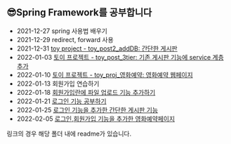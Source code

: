 ## 😎Spring Framework를 공부합니다
- 2021-12-27 spring 사용법 배우기
- 2021-12-29 redirect, forward 사용
- 2021-12-31 [toy project - toy_post2_addDB: 간단한 게시판]
- 2022-01-03 [토이 프로젝트 - toy_post_3tier: 기존 게시판 기능에 service 계층 추가]
- 2022-01-10 [토이 프로젝트 - toy_proj_영화예약: 영화예약 웹페이지]
- 2022-01-13 회원가입 연습하기
- 2022-01-18 [회원가입란에 파일 업로드 기능 추가하기]
- 2022-01-21 [로그인 기능 공부하기]
- 2022-01-25 [로그인 기능을 추가한 간단한 게시판 기능]
- 2022-02-05 [로그인,회원가입 기능을 추가한 영화예약페이지]

링크의 경우 해당 폴더 내에 readme가 있습니다.

[toy project - toy_post2_addDB: 간단한 게시판]:https://github.com/pengnim/studySpring/tree/main/toy_post2_addDB
[토이 프로젝트 - toy_post_3tier: 기존 게시판 기능에 service 계층 추가]:https://github.com/pengnim/studySpring/tree/main/toy_post_3tier
[토이 프로젝트 - toy_proj_영화예약: 영화예약 웹페이지]:https://github.com/pengnim/studySpring/tree/main/toy_proj_%EC%98%81%ED%99%94%EC%98%88%EC%95%BD
[회원가입란에 파일 업로드 기능 추가하기]:https://github.com/pengnim/studySpring/tree/main/%ED%9A%8C%EC%9B%90%EA%B4%80%EB%A6%AC(%EC%9D%B4%EB%AF%B8%EC%A7%80%EC%97%85%EB%A1%9C%EB%93%9C)
[로그인 기능 공부하기]:https://github.com/pengnim/studySpring/tree/main/%EB%A1%9C%EA%B7%B8%EC%9D%B8%EA%B4%80%EB%A6%AC
[로그인 기능을 추가한 간단한 게시판 기능]:https://github.com/pengnim/studySpring/tree/main/%EB%A1%9C%EA%B7%B8%EC%9D%B8%2B%EA%B2%8C%EC%8B%9C%ED%8C%90
[로그인,회원가입 기능을 추가한 영화예약페이지]:https://github.com/pengnim/studySpring/tree/main/%EC%98%81%ED%99%94%EC%98%88%EC%95%BD2
